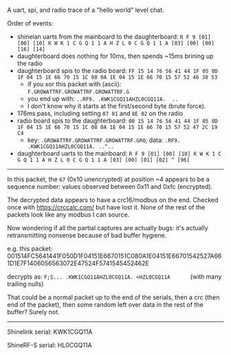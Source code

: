 A uart, spi, and radio trace of a "hello world" level chat.

Order of events:
 * shinelan uarts from the mainboard to the daughterboard:
   `R F 9 [01] [00] [10] K W K 1 C G Q 1 1 A H Z L 0 C G Q 1 1 A [03] [00] [00] [16] [14]`
 * daughterboard does nothing for 10ms, then spends ~15ms brining up the radio
 * daughterboard spis to the radio board:
   `FF 15 14 76 56 41 44 1F 05 0D 1F 04 15 1E 66 70 15 1C 08 0A 1E 04 15 1E 66 70 15 57 52 46 38 53`
    * if you xor this packet with (ascii):
      `F.GROWATTRF.GROWATTRF.GROWATTRF.G`
    * you end up with:
      `..RF9. .KWK1CGQ11AHZL0CGQ11A.  ..`
    * I don't know why it starts at the first/second byte (brute force).
 * 176ms pass, including setting `87 01` and `8E 02` on the radio
 * radio board spis to the daughterboard:
   `00 15 14 76 56 41 44 1F 05 0D 1F 04 15 1E 66 70 15 1C 08 0A 1E 04 15 1E 66 70 15 57 52 47 2C 19 C4`
   *  key: `.GROWATTRF.GROWATTRF.GROWATTRF.GRO`, data: `.RF9. .KWK1CGQ11AHZL0CGQ11A. ..^..`
 * daughterboard uarts to the mainboard:
   `R F 9 [01] [00] [10] K W K 1 C G Q 1 1 A H Z L 0 C G Q 1 1 A [03] [00] [01] [02] ^ [96]`

---

In this packet, the `67` (0x10 unencrypted) at position ~4 appears to be a sequence number:
values observed between 0x11 and 0xfc (encrypted).

The decrypted data appears to have a crc16/modbus on the end.
Checked once with https://crccalc.com/ but have lost it.
None of the rest of the packets look like any modbus I can source.

Now wondering if all the partial captures are actually bugs:
it's actually retransmitting nonsense because of bad buffer hygiene.

e.g. this packet:
001514FC5641441F050D1F04151E6670151C080A1E04151E66701542527A661D1E7F1406056563072E47524F5741545452462E

decrypts as:
`F;S... .KWK1CGQ11AHZL0CGQ11A. <HZL0CGQ11A      ` (with many trailing nulls)

That could be a normal packet up to the end of the serials, then a crc (then end of the packet), then some random
left over data in the rest of the buffer? Surely not.

---

Shinelink serial: KWK1CGQ11A

ShineRF-S serial: HL0CGQ11A
